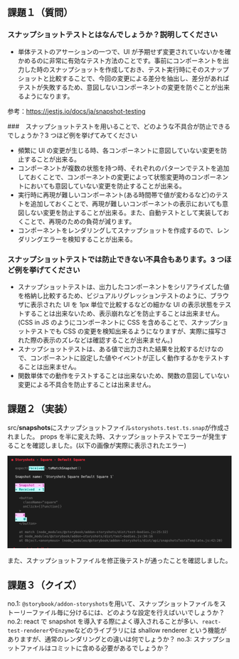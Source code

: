 ## 課題１（質問）

### スナップショットテストとはなんでしょうか？説明してください

- 単体テストのアサーションの一つで、UI が予期せず変更されていないかを確かめるのに非常に有効なテスト方法のことです。事前にコンポーネントを出力した時のスナップショットを作成しておき、テスト実行時にそのスナップショットと比較することで、今回の変更による差分を抽出し、差分があればテストが失敗するため、意図しないコンポーネントの変更を防ぐことが出来るようになります。

参考：https://jestjs.io/docs/ja/snapshot-testing

###　スナップショットテストを用いることで、どのような不具合が防止できるでしょうか？3 つほど例を挙げてみてください

- 頻繁に UI の変更が生じる時、各コンポーネントに意図していない変更を防止することが出来る。
- コンポーネントが複数の状態を持つ時、それぞれのパターンでテストを追加しておくことで、コンポーネントの変更によって状態変更時のコンポーネントにおいても意図していない変更を防止することが出来る。
- 実行時に再現が難しいコンポーネント(ある時間帯で値が変わるなど)のテストを追加しておくことで、再現が難しいコンポーネントの表示においても意図しない変更を防止することが出来る。また、自動テストとして実装しておくことで、再現のための負荷が減ります。
- コンポーネントをレンダリングしてスナップショットを作成するので、レンダリングエラーを検知することが出来る。

### スナップショットテストでは防止できない不具合もあります。3 つほど例を挙げてください

- スナップショットテストは、出力したコンポーネントをシリアライズした値を格納し比較するため、ビジュアルリグレッションテストのように、ブラウザに表示された UI を 1px 単位で比較するなどの細かな UI の表示状態をテストすることは出来ないため、表示崩れなどを防止することは出来ません。(CSS in JS のようにコンポーネントに CSS を含めることで、スナップショットテストでも CSS の変更を検知出来るようになりますが、実際に描写された際の表示のズレなどは確認することが出来ません。)
- スナップショットテストは、ある値で出力された結果を比較するだけなので、コンポーネントに設定した値やイベントが正しく動作するかをテストすることは出来ません。
- 関数単体での動作をテストすることは出来ないため、関数の意図していない変更による不具合を防止することは出来ません。

## 課題２（実装）

src/**snapshots**にスナップショットファイル`storyshots.test.ts.snap`が作成されました。
props を半に変えた時、スナップショットテストでエラーが発生することを確認しました。(以下の画像が実際に表示されたエラー)

![snapshot testスクリーンショット](images/snapshot.png)

また、スナップショットファイルを修正後テストが通ったことを確認しました。

## 課題３（クイズ）

no.1: `@storybook/addon-storyshots`を用いて、スナップショットファイルをストーリーファイル毎に分けるには、どのような設定を行えばいいでしょうか？
no.2: react で snapshot を導入する際によく導入されることが多い、`react-test-renderer`や`Enzyme`などのライブラリには shallow renderer という機能がありますが、通常のレンダリングとの違いは何でしょうか？
no.3: スナップショットファイルはコミットに含める必要があるでしょうか？
